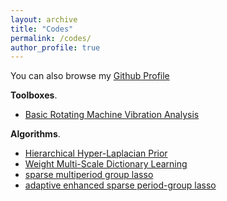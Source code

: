 ```yaml
---
layout: archive
title: "Codes"
permalink: /codes/
author_profile: true
---
```


You can also browse my [Github Profile](https://github.com/ZhaoZhibin)


<b>Toolboxes</b>.
<!-- * [DL-based Intelligent Diagnosis Benchmark](https://github.com/ZhaoZhibin/DL-based-Intelligent-Diagnosis-Benchmark) -->
* [Basic Rotating Machine Vibration Analysis](https://github.com/ZhaoZhibin/Basic-Rotating-Machine-Vibration-Analysis)


<b>Algorithms</b>.

* [Hierarchical Hyper-Laplacian Prior](https://github.com/ZhaoZhibin/HHLP-for-weak-fault-feature-enhancement)
* [Weight Multi-Scale Dictionary Learning](https://github.com/ZhaoZhibin/Weighted_Multi-Scale_Dictionary_Learning)
* [sparse multiperiod group lasso](https://github.com/ZhaoZhibin/SMPGL)
* [adaptive enhanced sparse period-group lasso](https://github.com/ZhaoZhibin/AdaESPGL)
